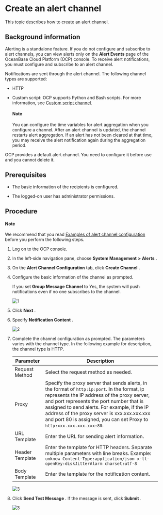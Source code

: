 Create an alert channel
============================================

This topic describes how to create an alert channel.

Background information
-------------------------------------------

Alerting is a standalone feature. If you do not configure and subscribe to alert channels, you can view alerts only on the **Alert Events** page of the OceanBase Cloud Platform (OCP) console. To receive alert notifications, you must configure and subscribe to an alert channel.

Notifications are sent through the alert channel. The following channel types are supported:

* HTTP

* Custom script: OCP supports Python and Bash scripts. For more information, see [Custom script channel](../13.appendix-2/9.configuration-examples-1.md).

  <main id="notice" type='explain'>
    <h4>Note</h4>
    <p>You can configure the time variables for alert aggregation when you configure a channel. After an alert channel is updated, the channel restarts alert aggregation. If an alert has not been cleared at that time, you may receive the alert notification again during the aggregation period.</p>
  </main>

OCP provides a default alert channel. You need to configure it before use and you cannot delete it.

Prerequisites
----------------------------------

* The basic information of the recipients is configured.

* The logged-on user has administrator permissions.

Procedure
------------------------------

  <main id="notice" type='explain'>
    <h4>Note</h4>
    <p>We recommend that you read <a href="../../5.alarm-reference/5.appendix/8.alarm-channel-settings-example.md">Examples of alert channel configuration</a> before you perform the following steps.</p>
  </main>

1. Log on to the OCP console.

2. In the left-side navigation pane, choose **System Management** **\>** **Alerts** .

3. On the **Alert Channel Configuration** tab, click **Create Channel** .

4. Configure the basic information of the channel as prompted.

   If you set **Group Message Channel** to Yes, the system will push notifications even if no one subscribes to the channel.

   ![1](https://help-static-aliyun-doc.aliyuncs.com/assets/img/en-US/2054633561/p440508.png)

5. Click **Next** .

6. Specify **Notification Content** .

   ![2](https://help-static-aliyun-doc.aliyuncs.com/assets/img/en-US/2054633561/p440516.png)

7. Complete the channel configuration as prompted. The parameters varies with the channel type. In the following example for description, the channel type is HTTP.

   |    Parameter    |                                                                                                                                                                                Description                                                                                                                                                                                 |
   |-----------------|----------------------------------------------------------------------------------------------------------------------------------------------------------------------------------------------------------------------------------------------------------------------------------------------------------------------------------------------------------------------------|
   | Request Method  | Select the request method as needed.                                                                                                                                                                                                                                                                                                                                       |
   | Proxy           | Specify the proxy server that sends alerts, in the format of `http:ip:port`. In the format, ip represents the IP address of the proxy server, and port represents the port number that is assigned to send alerts.  For example, if the IP address of the proxy server is xxx.xxx.xxx.xxx and port 80 is assigned, you can set Proxy to `http:xxx.xxx.xxx.xxx:80`. |
   | URL Template    | Enter the URL for sending alert information.                                                                                                                                                                                                                                                                                                                               |
   | Header Template | Enter the template for HTTP headers. Separate multiple parameters with line breaks. Example: ```unknow Content-Type:application/json x-lt-openKey:diskJitterAlarm charset:utf-8```                                                                                                                                                |
   | Body Template   | Enter the template for the notification content.                                                                                                                                                                                                                                                                                                                           |

   ![3](https://help-static-aliyun-doc.aliyuncs.com/assets/img/en-US/2054633561/p440518.png)

8. Click **Send Test Message** . If the message is sent, click **Submit** .

   ![3](https://help-static-aliyun-doc.aliyuncs.com/assets/img/en-US/1054633561/p440525.png)
